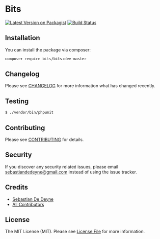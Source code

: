 # Bits

[![Latest Version on Packagist](https://img.shields.io/packagist/v/sebastiandedeyne/bits.svg?style=flat-square)](https://packagist.org/packages/sebastiandedeyne/bits)
[![Build Status](https://img.shields.io/travis/sebastiandedeyne/bits/master.svg?style=flat-square)](https://travis-ci.org/sebastiandedeyne/bits)

## Installation

You can install the package via composer:

```bash
composer require bits/bits:dev-master
```

## Changelog

Please see [CHANGELOG](CHANGELOG.md) for more information what has changed recently.

## Testing

``` bash
$ ./vendor/bin/phpunit
```

## Contributing

Please see [CONTRIBUTING](CONTRIBUTING.md) for details.

## Security

If you discover any security related issues, please email sebastiandedeyne@gmail.com instead of using the issue tracker.

## Credits

- [Sebastian De Deyne](https://github.com/sebastiandedeyne)
- [All Contributors](../../contributors)

## License

The MIT License (MIT). Please see [License File](LICENSE.md) for more information.

